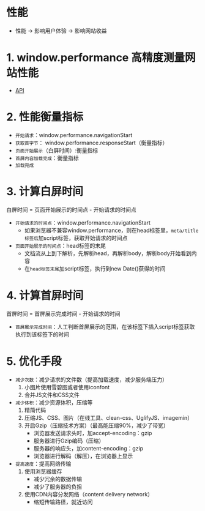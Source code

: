 #  性能
* 性能 -> 影响用户体验 -> 影响网站收益

# 1. window.performance 高精度测量网站性能
* [API](https://javascript.ruanyifeng.com/bom/performance.html#toc4)

# 2. 性能衡量指标
* `开始请求`：window.performance.navigationStart
* `获取首字节`： window.performance.responseStart（衡量指标）
* `页面开始展示`（白屏时间）:衡量指标
* `首屏内容加载完成`：衡量指标
* `加载完成`

# 3. 计算白屏时间
白屏时间 = 页面开始展示的时间点 - 开始请求的时间点
* `开始请求的时间点`：window.performance.navigationStart
    * 如果浏览器不兼容window.performance，则在head标签里，`meta/title标签后`加script标签，获取开始请求的时间点
* `页面开始展示的时间点`：head标签的末尾
    * 文档流从上到下解析，先解析head，再解析body，解析body开始看到内容
    * 在`head标签末尾`加script标签，执行到new Date()获得的时间

# 4. 计算首屏时间
首屏时间 = 首屏展示完成时间 - 开始请求的时间
* `首屏展示完成时间`：人工判断首屏展示的范围，在该标签下插入script标签获取执行到该标签下的时间

# 5. 优化手段
* `减少次数`：减少请求的文件数（提高加载速度，减少服务端压力）
    1. 小图片使用雪碧图或者使用iconfont
    2. 合并JS文件和CSS文件
* `减少体积`：减少资源体积，压缩等
    1. 精简代码
    2. 压缩JS、CSS、图片（在线工具、clean-css、UglifyJS、imagemin）
    3. 开启Gzip（压缩技术方案）（最高能压缩90%，减少了带宽）
        * 浏览器发送请求头时，加accept-encoding：gzip
        * 服务器进行Gzip编码（压缩）
        * 服务器的响应头，加content-encoding：gzip
        * 浏览器进行解码（解压），在浏览器上显示
* `提高速度`：提高网络传输
    1. 使用浏览器缓存
        * 减少冗余的数据传输
        * 减少了服务器的负担
    2. 使用CDN内容分发网络（content delivery network）
        * 缩短传输路径，就近访问